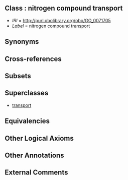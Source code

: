 
## Class : nitrogen compound transport

 * *IRI* = http://purl.obolibrary.org/obo/GO_0071705
 * *Label* = nitrogen compound transport

## Synonyms


## Cross-references


## Subsets


## Superclasses

 * [transport](../../GO/10/GO_0006810.md)

## Equivalencies


## Other Logical Axioms


## Other Annotations


## External Comments

